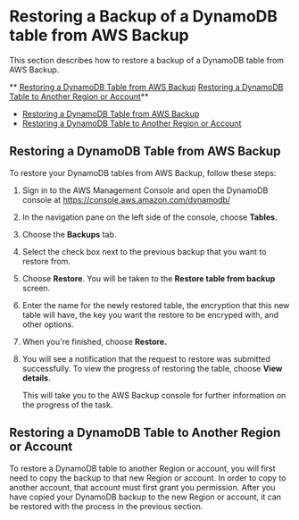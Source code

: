 # Restoring a Backup of a DynamoDB table from AWS Backup<a name="Restore.TutorialAWS"></a>

This section describes how to restore a backup of a DynamoDB table from AWS Backup\.

** [Restoring a DynamoDB Table from AWS Backup](#Restore.TutorialAWS.simple) [Restoring a DynamoDB Table to Another Region or Account](#Restore.TutorialAWS.another)**
+ [Restoring a DynamoDB Table from AWS Backup](#Restore.TutorialAWS.simple)
+ [Restoring a DynamoDB Table to Another Region or Account](#Restore.TutorialAWS.another)

## Restoring a DynamoDB Table from AWS Backup<a name="Restore.TutorialAWS.simple"></a>

To restore your DynamoDB tables from AWS Backup, follow these steps:

1. Sign in to the AWS Management Console and open the DynamoDB console at [https://console\.aws\.amazon\.com/dynamodb/](https://console.aws.amazon.com/dynamodb/)

1. In the navigation pane on the left side of the console, choose **Tables\.**

1. Choose the **Backups** tab\.

1. Select the check box next to the previous backup that you want to restore from\.

1. Choose **Restore**\. You will be taken to the **Restore table from backup** screen\.

1. Enter the name for the newly restored table, the encryption that this new table will have, the key you want the restore to be encryped with, and other options\.

1. When you're finished, choose **Restore\.**

1. You will see a notification that the request to restore was submitted successfully\. To view the progress of restoring the table, choose **View details**\.

   This will take you to the AWS Backup console for further information on the progress of the task\.

## Restoring a DynamoDB Table to Another Region or Account<a name="Restore.TutorialAWS.another"></a>

To restore a DynamoDB table to another Region or account, you will first need to copy the backup to that new Region or account\. In order to copy to another account, that account must first grant you permission\. After you have copied your DynamoDB backup to the new Region or account, it can be restored with the process in the previous section\.